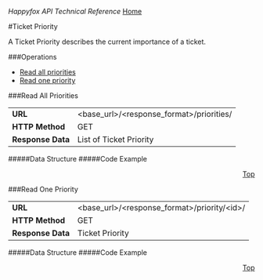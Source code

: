 *Happyfox API Technical Reference* [Home](https://github.com/reachvijay/HappyAPI/blob/master/README.md)

#Ticket Priority

A Ticket Priority describes the current importance of a ticket.
<div id="operations"></div>

###Operations

* [Read all priorities](#read-all-priorities)
* [Read one priority](#read-one-priority)

###Read All Priorities

<table><tr>
			<td>
				<b>URL</b>
			</td>
			<td>
				&lt;base_url&gt;/&lt;response_format&gt;/priorities/
			</td>
		</tr>
		<tr>
			<td>
				<b>HTTP Method</b>
			</td>
			<td>
				GET
			</td>
		</tr>
		<tr>
			<td>
				<b>Response Data</b>
			</td>
			<td>
				List of Ticket
				Priority
			</td>
		</tr>
	</table>
#####Data Structure
#####Code Example
<p align="right"><a href="#operations">Top</a></p>
###Read One Priority

<table><tr>
			<td>
				<b>URL</b>
			</td>
			<td>
				&lt;base_url&gt;/&lt;response_format&gt;/priority/&lt;id&gt;/
			</td>
		</tr>
		<tr>
			<td>
				<b>HTTP Method</b>
			</td>
			<td>
				GET
			</td>
		</tr>
		<tr>
			<td>
				<b>Response Data</b>
			</td>
			<td>
				Ticket
				Priority
			</td>
		</tr>
	</table>

#####Data Structure
#####Code Example
<p align="right"><a href="#operations">Top</a></p>